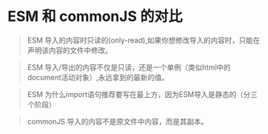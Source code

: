 # ESM 和 commonJS 的对比

 > ESM 导入的内容时只读的(only-read),如果你想修改导入的内容时，只能在声明该内容的文件中修改。

 > ESM 导入/导出的内容不仅是只读，还是一个单例（类似html中的document活动对象）,永远拿到的最新的值。

 > ESM 为什么import语句推荐要写在最上方，因为ESM导入是静态的（分三个阶段）

 > commonJS 导入的内容不是原文件中内容，而是其副本。